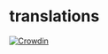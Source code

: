 # translations
[![Crowdin](https://badges.crowdin.net/deltahosting/localized.svg)](https://crowdin.com/project/deltahosting)
